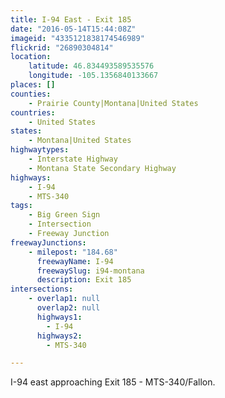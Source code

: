 ```yaml
---
title: I-94 East - Exit 185
date: "2016-05-14T15:44:08Z"
imageid: "4335121838174546989"
flickrid: "26890304814"
location:
    latitude: 46.834493589535576
    longitude: -105.1356840133667
places: []
counties:
    - Prairie County|Montana|United States
countries:
    - United States
states:
    - Montana|United States
highwaytypes:
    - Interstate Highway
    - Montana State Secondary Highway
highways:
    - I-94
    - MTS-340
tags:
    - Big Green Sign
    - Intersection
    - Freeway Junction
freewayJunctions:
    - milepost: "184.68"
      freewayName: I-94
      freewaySlug: i94-montana
      description: Exit 185
intersections:
    - overlap1: null
      overlap2: null
      highways1:
        - I-94
      highways2:
        - MTS-340

---
```

I-94 east approaching Exit 185 - MTS-340/Fallon.